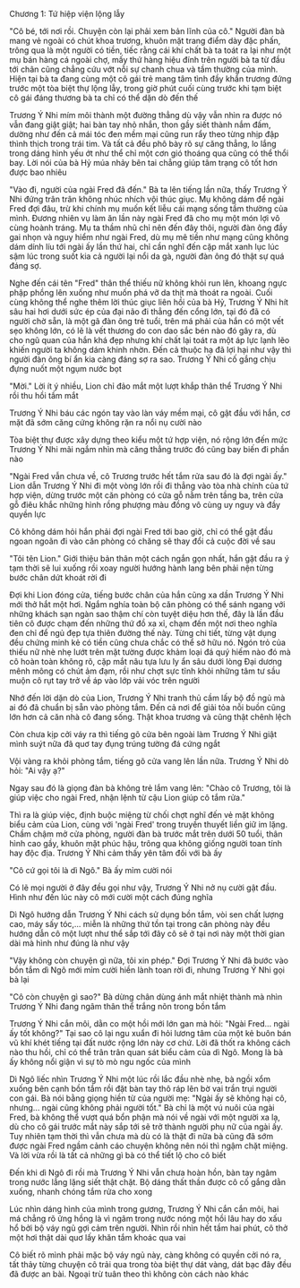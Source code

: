 




Chương 1: Tứ hiệp viện lộng lẫy


"Cô bé, tới nơi rồi. Chuyện còn lại phải xem bản lĩnh của cô." Người đàn bà mang vẻ ngoài có chút khoa trương, khuôn mặt trang điểm dày đặc phấn, trông qua là một người có tiền, tiếc rằng cái khí chất bà ta toát ra lại như một mụ bán hàng cá ngoài chợ, mấy thứ hàng hiệu đính trên người bà ta từ đầu tới chân cũng chẳng cứu vớt nỗi sự chanh chua và tầm thường của mình. Hiện tại bà ta đang cùng một cô gái trẻ mang tâm tình đầy khẩn trương đứng trước một tòa biệt thự lộng lẫy, trong giờ phút cuối cùng trước khi tạm biệt cô gái đáng thương bà ta chỉ có thể dặn dò đến thế

Trương Ý Nhi mím môi thành một đường thẳng dù vậy vẫn nhìn ra được nó vẫn đang giật giật; hai bàn tay nhỏ nhắn, thon gầy siết thành nắm đấm, dường như đến cả mái tóc đen mềm mại cũng run rẩy theo từng nhịp đập thình thịch trong trái tim. Và tất cả đều phô bày rõ sự căng thẳng, lo lắng trong dáng hình yếu ớt như thể chỉ một cơn gió thoáng qua cũng có thể thổi bay. Lời nói của bà Hỷ múa nhảy bên tai chẳng giúp tâm trạng cô tốt hơn được bao nhiêu

"Vào đi, người của ngài Fred đã đến." Bà ta lên tiếng lần nữa, thấy Trương Ý Nhi đứng trân trân không nhúc nhích vội thúc giục. Mụ không dám để ngài Fred đợi đâu, trừ khi chính mụ muốn kết liễu cái mạng sống tầm thường của mình. Đương nhiên vụ làm ăn lần này ngài Fred đã cho mụ một món lợi vô cùng hoành tráng. Mụ ta thầm nhũ chỉ nên đến đây thôi, người đàn ông đầy gai nhọn và nguy hiểm như ngài Fred, dù mụ mê tiền như mạng cũng không dám dính líu tới ngài ấy lần thứ hai, chỉ cần nghĩ đến cặp mắt xanh lục lúc sậm lúc trong suốt kia cả người lại nổi da gà, người đàn ông đó thật sự quá đáng sợ.

Nghe đến cái tên "Fred" thân thể thiếu nữ không khỏi run lên, khoang ngực phập phồng lên xuống như muốn phá vỡ da thịt mà thoát ra ngoài. Cuối cùng không thể nghe thêm lời thúc giục liên hồi của bà Hỷ, Trương Ý Nhi hít sâu hai hơi dưới sức ép của đại não đi thẳng đến cổng lớn, tại đó đã có người chờ sẵn, là một gã đàn ông trẻ tuổi, trên má phải của hắn có một vết sẹo không lớn, có lẽ là vết thương do con dao sắc bén nào đó gây ra, dù cho ngũ quan của hắn khá đẹp nhưng khí chất lại toát ra một áp lực lạnh lẽo khiến người ta không dám khinh nhờn. Đến cả thuộc hạ đã lợi hại như vậy thì người đàn ông bí ẩn kia càng đáng sợ ra sao. Trương Ý Nhi cố gắng chịu đựng nuốt một ngụm nước bọt

"Mời." Lời ít ý nhiều, Lion chỉ đảo mắt một lượt khắp thân thể Trương Ý Nhi rồi thu hồi tầm mắt

Trương Ý Nhi báu các ngón tay vào làn váy mềm mại, cô gật đầu với hắn, cơ mặt đã sớm căng cứng không rặn ra nổi nụ cười nào

Tòa biệt thự được xây dựng theo kiểu một tứ hợp viện, nó rộng lớn đến mức Trương Ý Nhi mãi ngắm nhìn mà căng thẳng trước đó cũng bay biến đi phần nào

"Ngài Fred vẫn chưa về, cô Trương trước hết tắm rửa sau đó là đợi ngài ấy." Lion dẫn Trương Ý Nhi đi một vòng lớn rồi đi thẳng vào tòa nhà chính của tứ hợp viện, dừng trước một căn phòng có cửa gỗ nằm trên tầng ba, trên cửa gỗ điêu khắc những hình rồng phượng màu đồng vô cùng uy nguy và đầy quyền lực

Cô không dám hỏi hắn phải đợi ngài Fred tới bao giờ, chỉ có thể gật đầu ngoan ngoãn đi vào căn phòng có chăng sẽ thay đổi cả cuộc đời về sau

"Tôi tên Lion." Giới thiệu bản thân một cách ngắn gọn nhất, hắn gật đầu ra ý tạm thời sẽ lui xuống rồi xoay người hướng hành lang bên phải nện từng bước chân dứt khoát rời đi

Đợi khi Lion đóng cửa, tiếng bước chân của hắn cũng xa dần Trương Ý Nhi mới thở hắt một hơi. Ngắm nghía toàn bộ căn phòng có thể sánh ngang với những khách sạn ngàn sao thậm chí còn tuyệt diệu hơn thế, đây là lần đầu tiên cô được chạm đến những thứ đồ xa xỉ, chạm đến một nơi theo nghĩa đen chỉ để ngủ đẹp tựa thiên đường thế này. Từng chi tiết, từng vật dụng đều chứng minh kẻ có tiền cũng chưa chắc có thể sở hữu nó. Ngón trỏ của thiếu nữ nhè nhẹ lướt trên mặt tường được khảm loại đá quý hiếm nào đó mà cô hoàn toàn không rõ, cặp mắt nâu tựa lưu ly ẩn sâu dưới lòng Đại dương mênh mông có chút ảm đạm, rồi như chợt sực tĩnh khỏi những tâm tư sầu muộn cô rụt tay trở về áp vào lớp vải vóc trên người

Nhớ đến lời dặn dò của Lion, Trương Ý Nhi tranh thủ cầm lấy bộ đồ ngủ mà ai đó đã chuẩn bị sẵn vào phòng tắm. Đến cả nơi để giải tỏa nỗi buồn cũng lớn hơn cả căn nhà cô đang sống. Thật khoa trương và cũng thật chênh lệch

Còn chưa kịp cởi váy ra thì tiếng gõ cửa bên ngoài làm Trương Ý Nhi giật mình suýt nữa đã quơ tay đụng trúng tường đá cứng ngắt

Vội vàng ra khỏi phòng tắm, tiếng gõ cửa vang lên lần nữa. Trương Ý Nhi dò hỏi: "Ai vậy ạ?"

Ngay sau đó là giọng đàn bà không trẻ lắm vang lên: "Chào cô Trương, tôi là giúp việc cho ngài Fred, nhận lệnh từ cậu Lion giúp cô tắm rửa."

Thì ra là giúp việc, định buộc miệng từ chối chợt nghĩ đến vẻ mặt không biểu cảm của Lion, cùng với 'ngài Fred' trong truyền thuyết liền giữ im lặng. Chầm chậm mở cửa phòng, người đàn bà trước mắt trên dưới 50 tuổi, thân hình cao gầy, khuôn mặt phúc hậu, trông qua không giống người toan tính hay độc địa. Trương Ý Nhi cảm thấy yên tâm đối với bà ấy

"Cô cứ gọi tôi là dì Ngô." Bà ấy mỉm cười nói

Có lẽ mọi người ở đây đều gọi như vậy, Trương Ý Nhi nở nụ cười gật đầu. Hình như đến lúc này cô mới cười một cách đúng nghĩa

Dì Ngô hướng dẫn Trương Ý Nhi cách sử dụng bồn tắm, vòi sen chất lượng cao, máy sấy tóc,... miễn là những thứ tồn tại trong căn phòng này đều hướng dẫn cô một lượt như thể sắp tới đây cô sẽ ở tại nơi này một thời gian dài mà hình như đúng là như vậy

"Vậy không còn chuyện gì nữa, tôi xin phép." Đợi Trương Ý Nhi đã bước vào bồn tắm dì Ngô mới mỉm cười hiền lành toan rời đi, nhưng Trương Ý Nhi gọi bà lại

"Cô còn chuyện gì sao?" Bà dừng chân dùng ánh mắt nhiệt thành mà nhìn Trương Ý Nhi đang ngâm thân thể trắng nõn trong bồn tắm

Trương Ý Nhi cắn môi, dằn co một hồi mới lớn gan mà hỏi: "Ngài Fred... ngài ấy tốt không?" Tại sao cô lại ngu xuẩn đi hỏi lương tâm của một kẻ buôn bán vũ khí khét tiếng tại đất nước rộng lớn này cơ chứ. Lời đã thốt ra không cách nào thu hồi, chỉ có thể trân trân quan sát biểu cảm của dì Ngô. Mong là bà ấy không nổi giận vì sự tò mò ngu ngốc của mình

Dì Ngô liếc nhìn Trương Ý Nhi một lúc rồi lắc đầu nhè nhẹ, bà ngồi xổm xuống bên cạnh bồn tắm rồi đặt bàn tay thô ráp lên bờ vai trần trụi người con gái. Bà nói bằng giọng hiền từ của người mẹ: "Ngài ấy sẽ không hại cô, nhưng... ngài cũng không phải người tốt." Bà chỉ là một vú nuôi của ngài Fred, bà không thể vượt quá bổn phận mà nói về ngài với một người xa lạ, dù cho cô gái trước mắt này sắp tới sẽ trở thành người phụ nữ của ngài ấy. Tuy nhiên tạm thời thì vẫn chưa mà dù có là thật đi nữa bà cũng đã sớm được ngài Fred ngầm cảnh cáo chuyện không nên nói thì ngậm chặt miệng. Và lời vừa rồi là tất cả những gì bà có thể tiết lộ cho cô biết

Đến khi dì Ngô đi rồi mà Trương Ý Nhi vẫn chưa hoàn hồn, bàn tay ngâm trong nước lẳng lặng siết thật chặt. Bộ dáng thất thần được cô cố gắng dằn xuống, nhanh chóng tắm rửa cho xong

Lúc nhìn dáng hình của mình trong gương, Trương Ý Nhi cắn cắn môi, hai má chẳng rõ ửng hồng là vì ngâm trong nước nóng một hồi lâu hay do xấu hổ bởi bộ váy ngủ gợi cảm trên người. Nhìn rồi nhìn hết tầm hai phút, cô thở một hơi thật dài quơ lấy khăn tắm khoác qua vai

Cô biết rõ mình phải mặc bộ váy ngủ này, càng không có quyền cởi nó ra, tất thảy từng chuyện cô trải qua trong tòa biệt thự dát vàng, dát bạc đây đều đã được an bài. Ngoại trừ tuân theo thì không còn cách nào khác




